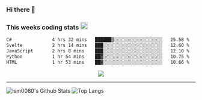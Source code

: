 ### Hi there 👋

<!--START_SECTION:giphy-->
<!--END_SECTION:giphy-->

### This weeks coding stats <img src="https://media1.giphy.com/media/LmNwrBhejkK9EFP504/giphy.gif?cid=ecf05e4723nsktnyyj53u162g7cy5rjqfg6gz06kxdg5y55g&rid=giphy.gif" width="20" height="20" />
<!--START_SECTION:waka-->

```txt
C#               4 hrs 32 mins   ██████▒░░░░░░░░░░░░░░░░░░   25.58 %
Svelte           2 hrs 14 mins   ███░░░░░░░░░░░░░░░░░░░░░░   12.60 %
JavaScript       2 hrs 8 mins    ███░░░░░░░░░░░░░░░░░░░░░░   12.10 %
Python           1 hr 54 mins    ██▓░░░░░░░░░░░░░░░░░░░░░░   10.75 %
HTML             1 hr 53 mins    ██▓░░░░░░░░░░░░░░░░░░░░░░   10.66 %
```

<!--END_SECTION:waka-->

<!--START_SECTION:comicstrip-->
<p align="center">
 <a href="https://xkcd.com/">
 <img src="https://imgs.xkcd.com/comics/haunted_house.png" />
</a>
</p>
<!--END_SECTION:comicstrip-->

---

![ism0080's Github Stats](https://github-readme-stats.vercel.app/api?username=ism0080&show_icons=true%hide_border=true&hide=issues)
![Top Langs](https://github-readme-stats.vercel.app/api/top-langs/?username=ism0080&layout=compact)

<!--
**ism0080/ism0080** is a ✨ _special_ ✨ repository because its `README.md` (this file) appears on your GitHub profile.

Here are some ideas to get you started:

- 🔭 I’m currently working on ...
- 🌱 I’m currently learning ...
- 👯 I’m looking to collaborate on ...
- 🤔 I’m looking for help with ...
- 💬 Ask me about ...
- 📫 How to reach me: ...
- 😄 Pronouns: ...
- ⚡ Fun fact: ...
-->
